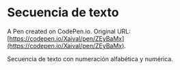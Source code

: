 # Secuencia de texto

A Pen created on CodePen.io. Original URL: [https://codepen.io/Xaival/pen/ZEyBaMx](https://codepen.io/Xaival/pen/ZEyBaMx).

Secuencia de texto con numeración alfabética y numérica.
